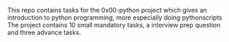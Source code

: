 This repo contains tasks for the 0x00-python project which gives an introduction to python programming, more especially doing pythonscripts
The project contains 10 small mandatory tasks, a interview prep question and three advance tasks.
